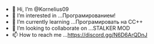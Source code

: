 - 👋 Hi, I’m @Kornelius09
- 👀 I’m interested in ...Програмированием! 
- 🌱 I’m currently learning ...Програмировать на СС++
- 💞️ I’m looking to collaborate on ...STALKER MOD
- 📫 How to reach me ...https://discord.gg/N6D6ArQDnJ

<!---
Kornelius09/Kornelius09 is a ✨ special ✨ repository because its `README.md` (this file) appears on your GitHub profile.
You can click the Preview link to take a look at your changes.
--->
